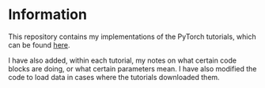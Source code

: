 # Information

This repository contains my implementations of the PyTorch tutorials, which can be found [here](https://pytorch.org/tutorials/).

I have also added, within each tutorial, my notes on what certain code blocks are doing, or what certain parameters mean. I have also modified the code to load data in cases where the tutorials downloaded them.
